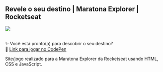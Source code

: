 ## Revele o seu destino | Maratona Explorer | Rocketseat

<div>
<img src="https://gist.githubusercontent.com/maykbrito/0acdf4ce919838ffed50915a31fc5b23/raw/6f4dd01ec3116428ec4c99255944cb9ac7927590/cristal-ball.svg"/></div><br>

✨ Você está pronto(a) para descobrir o seu destino?<br>
🔗 [Link para jogar no CodePen](https://codepen.io/palomarizzon/pen/bGLQoRP)

Site/jogo realizado para a Maratona Explorer da Rocketseat usando HTML, CSS e JavaScript.
